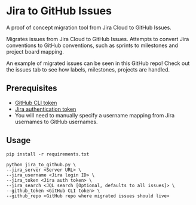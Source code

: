 # Jira to GitHub Issues
A proof of concept migration tool from Jira Cloud to GitHub Issues.

Migrates issues from Jira Cloud to GitHub Issues.  Attempts to convert Jira
conventions to GitHub conventions, such as sprints to milestones and project
board mapping.

An example of migrated issues can be seen in this GitHub repo!  Check out the
issues tab to see how labels, milestones, projects are handled.

## Prerequisites
* [GitHub CLI token](https://help.github.com/en/github/authenticating-to-github/creating-a-personal-access-token-for-the-command-line)
* [Jira authentication token](https://confluence.atlassian.com/cloud/api-tokens-938839638.html)
* You will need to manually specify a username mapping from Jira usernames to GitHub usernames.

## Usage
    pip install -r requirements.txt

    python jira_to_github.py \
    --jira_server <Server URL> \  
    --jira_username <Jira login ID> \  
    --jira_token <Jira auth token> \  
    --jira_search <JQL search [Optional, defaults to all issues]> \  
    --github_token <GitHub CLI token> \  
    --github_repo <GitHub repo where migrated issues should live>
